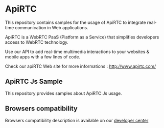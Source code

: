 
# ApiRTC

This repository contains samples for the usage of ApiRTC to integrate real-time communication in Web applications.

ApiRTC is a WebRTC PaaS (Platform as a Service) that simplifies developers access to WebRTC technology.

Use our API to add real-time multimedia interactions to your websites & mobile apps with a few lines of code.

Check our apiRTC Web site for more informations : http://www.apirtc.com/


## ApiRTC Js Sample

This repository provides samples about ApiRTC Js usage.

## Browsers compatibility
Browsers compatibility description is available on our [developer center](https://dev.apirtc.com/compatibility/index)

